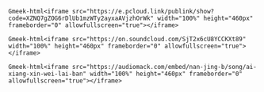 `Gmeek-html<iframe src="https://e.pcloud.link/publink/show?code=XZNQ7gZOG6rDlUb1mzWTy2ayxaAVjzhOrWk" width="100%" height="460px" frameborder="0" allowfullscreen="true"></iframe>`

`Gmeek-html<iframe src="https://on.soundcloud.com/SjT2x6cU8YCCKXt89" width="100%" height="460px" frameborder="0" allowfullscreen="true"></iframe>`

`Gmeek-html<iframe src="https://audiomack.com/embed/nan-jing-b/song/ai-xiang-xin-wei-lai-ban" width="100%" height="460px" frameborder="0" allowfullscreen="true"></iframe>`
